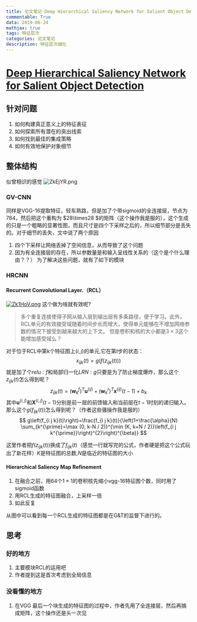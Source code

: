 ```yaml
---
title: 论文笔记-Deep Hierarchical Saliency Network for Salient Object Detection
commentable: True
data: 2019-06-24
mathjax: true
tags: 特征层次
categories: 论文笔记
description: 特征层次细化
---
```


# [Deep Hierarchical Saliency Network for Salient Object Detection](https://zpascal.net/cvpr2016/Liu_DHSNet_Deep_Hierarchical_CVPR_2016_paper.pdf)

## 针对问题

1. 如何构建真正意义上的特征表征
2. 如何探索所有潜在的突出线索
3. 如何找到最佳的集成策略
4. 如何有效地保护对象细节

## 整体结构

似曾相识的感觉
![ZkEjYR.png](https://s2.ax1x.com/2019/06/24/ZkEjYR.png)

### GV-CNN

同样是VGG-16提取特征，轻车熟路，但是加了个带sigmoid的全连接层，节点为784，然后把这个重构为 $28\times28 $的矩阵（这个操作我是服的），这个生成的只是一个粗略的显著性图，而且尺寸是四个下采样之后的，所以细节部分是丢失的。对于细节的丢失，文中说了两个原因
1. 四个下采样让网络丢掉了空间信息，从而导致了这个问题
2. 因为有全连接层的存在，所以参数量是和输入呈线性关系的（这个是个什么理由？？）
为了解决这些问题，就有了如下的模块

### HRCNN

#### Recurrent Convolutional Layer.（RCL）
[![Zk1HoV.png](https://s2.ax1x.com/2019/06/24/Zk1HoV.png)](https://imgchr.com/i/Zk1HoV)
这个做为啥就有效呢?
>多个重复连接使得子网从输入层到输出层有多条路径，便于学习。此外，RCL单元的有效接受域随着时间步长而增大，使得单元能够在不增加网络参数的情况下接受到越来越大的上下文。
但是卷积和核的大小都是$3\times3$这个能增加感受域么？

对于位于RCL中第k个特征图上$(i,j)$的单元,它在第$t$步的状态：
$$
x_{i j k}(t)=g\left(f\left(z_{i j k}(t)\right)\right)
$$
就是加了个$relu:f$和局部归一化$LRN:g$只要是为了防止梯度爆炸，那么这个$z_{i j k}(t)$怎么得到呢？
$$
z_{i j k}(t)=\left(\mathbf{w}_{k}^{f}\right)^{T} \mathbf{u}^{(i j)}+\left(\mathbf{w}_{k}^{r}\right)^{T} \mathbf{x}^{(i j)}(t-1)+b_{k}
$$
其中$\mathbf{u}^{(i, j)}$和$\mathbf{X}^{(i, j)}(t-1)$分别是前一层的前馈输入和当前层在$t-1$时刻的递归输入。那么这个$g\left(f_{i j k}(t)\right)$怎么得到呢？（作者这些骚操作我是服的）
$$
g\left(f_{i j k}(t)\right)=\frac{f_{i j k}(t)}{\left(1+\frac{\alpha}{N} \sum_{k^{\prime}=\max (0, k-N / 2)}^{\min (K, k+N / 2)}\left(f_{i j k^{\prime}}\right)^{2}\right)^{\beta}}
$$

这里作者把$f\left(z_{i j k}(t)\right)$换成了$f_{i j k}(t)$（感觉一行就写完的公式，作者硬是把这个公式玩出了新花样）$K$是特征图的总数,$N$是临近的特征图的大小

#### Hierarchical Saliency Map Refinement

1. 在融合之前，用64个$1\times1$的卷积核先缩小vgg-16特征图个数，同时用了sigmoid函数
2. 用RCL生成的特征图融合，上采样一倍
3. 如此反复

从图中可以看到每一个RCL生成的特征图都是在G&T的监督下进行的。


## 思考
### 好的地方

1. 主要模块RCL的运用吧
2. 作者提到这是首次考虑到全局信息

### 没看懂的地方

1. 在VGG 最后一个块生成的特征图的过程中，作者先用了全连接层，然后再搞成矩阵，这个操作还是头一次见
